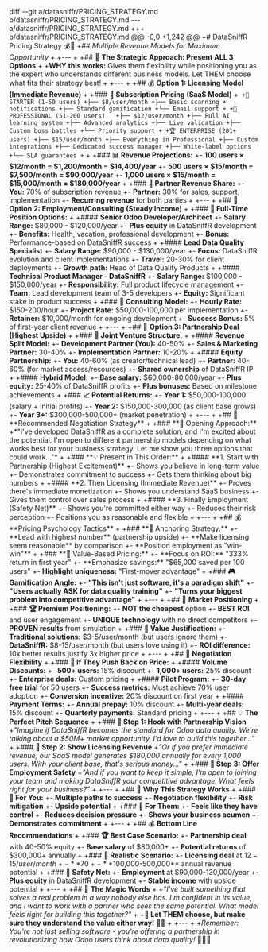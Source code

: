 diff --git a/datasniffr/PRICING_STRATEGY.md b/datasniffr/PRICING_STRATEGY.md
--- a/datasniffr/PRICING_STRATEGY.md
+++ b/datasniffr/PRICING_STRATEGY.md
@@ -0,0 +1,242 @@
+# DataSniffR Pricing Strategy 💰🎯
+## *Multiple Revenue Models for Maximum Opportunity*
+
+---
+
+## 🎯 **The Strategic Approach: Present ALL 3 Options**
+
+**WHY this works:** Gives them flexibility while positioning you as the expert who understands different business models. Let THEM choose what fits their strategy best!
+
+---
+
+## 💰 **Option 1: Licensing Model (Immediate Revenue)**
+
+### **🎯 Subscription Pricing (SaaS Model)**
+```
+💎 STARTER (1-50 users)
+├── $8/user/month
+├── Basic scanning + notifications
+├── Standard gamification
+└── Email support
+
+🚀 PROFESSIONAL (51-200 users)  
+├── $12/user/month
+├── Full AI learning system
+├── Advanced analytics
+├── Live validation
+├── Custom boss battles
+└── Priority support
+
+🏆 ENTERPRISE (201+ users)
+├── $15/user/month
+├── Everything in Professional
+├── Custom integrations
+├── Dedicated success manager
+├── White-label options
+└── SLA guarantees
+```
+
+### **📊 Revenue Projections:**
+- **100 users × $12/month = $1,200/month = $14,400/year**
+- **500 users × $15/month = $7,500/month = $90,000/year**
+- **1,000 users × $15/month = $15,000/month = $180,000/year**
+
+### **🤝 Partner Revenue Share:**
+- **You:** 70% of subscription revenue
+- **Partner:** 30% for sales, support, implementation
+- **Recurring revenue** for both parties
+
+---
+
+## 💼 **Option 2: Employment/Consulting (Steady Income)**
+
+### **🎯 Full-Time Position Options:**
+
+#### **Senior Odoo Developer/Architect**
+- **Salary Range:** $80,000 - $120,000/year
+- **Plus equity** in DataSniffR development
+- **Benefits:** Health, vacation, professional development
+- **Bonus:** Performance-based on DataSniffR success
+
+#### **Lead Data Quality Specialist**
+- **Salary Range:** $90,000 - $130,000/year
+- **Focus:** DataSniffR evolution and client implementations
+- **Travel:** 20-30% for client deployments
+- **Growth path:** Head of Data Quality Products
+
+#### **Technical Product Manager - DataSniffR**
+- **Salary Range:** $100,000 - $150,000/year
+- **Responsibility:** Full product lifecycle management
+- **Team:** Lead development team of 3-5 developers
+- **Equity:** Significant stake in product success
+
+### **🚀 Consulting Model:**
+- **Hourly Rate:** $150-200/hour
+- **Project Rate:** $50,000-100,000 per implementation
+- **Retainer:** $10,000/month for ongoing development
+- **Success Bonus:** 5% of first-year client revenue
+
+---
+
+## 🤝 **Option 3: Partnership Deal (Highest Upside)**
+
+### **🎯 Joint Venture Structure:**
+
+#### **Revenue Split Model:**
+- **Development Partner (You):** 40-50%
+- **Sales & Marketing Partner:** 30-40%
+- **Implementation Partner:** 10-20%
+
+#### **Equity Partnership:**
+- **You:** 40-60% (as creator/technical lead)
+- **Partner:** 40-60% (for market access/resources)
+- **Shared ownership** of DataSniffR IP
+
+#### **Hybrid Model:**
+- **Base salary:** $60,000-80,000/year
+- **Plus equity:** 25-40% of DataSniffR profits
+- **Plus bonuses:** Based on milestone achievements
+
+### **📈 Potential Returns:**
+- **Year 1:** $50,000-100,000 (salary + initial profits)
+- **Year 2:** $150,000-300,000 (as client base grows)
+- **Year 3+:** $300,000-500,000+ (market penetration)
+
+---
+
+## 🎯 **Recommended Negotiation Strategy**
+
+### **🚀 Opening Approach:**
+*"I've developed DataSniffR as a complete solution, and I'm excited about the potential. I'm open to different partnership models depending on what works best for your business strategy. Let me show you three options that could work..."*
+
+### **💡 Present in This Order:**
+
+#### **1. Start with Partnership (Highest Excitement)**
+- Shows you believe in long-term value
+- Demonstrates commitment to success
+- Gets them thinking about big numbers
+
+#### **2. Then Licensing (Immediate Revenue)**
+- Proves there's immediate monetization
+- Shows you understand SaaS business
+- Gives them control over sales process
+
+#### **3. Finally Employment (Safety Net)**
+- Shows you're committed either way
+- Reduces their risk perception
+- Positions you as reasonable and flexible
+
+---
+
+## 💰 **Pricing Psychology Tactics**
+
+### **🎯 Anchoring Strategy:**
+- **Lead with highest number** (partnership upside)
+- **Make licensing seem reasonable** by comparison
+- **Position employment as "win-win"**
+
+### **🚀 Value-Based Pricing:**
+- **Focus on ROI:** "333% return in first year"
+- **Emphasize savings:** "$65,000 saved per 100 users"
+- **Highlight uniqueness:** "First-mover advantage"
+
+### **🎮 Gamification Angle:**
+- **"This isn't just software, it's a paradigm shift"**
+- **"Users actually ASK for data quality training"**
+- **"Turns your biggest problem into competitive advantage"**
+
+---
+
+## 🎯 **Market Positioning**
+
+### **🏆 Premium Positioning:**
+- **NOT the cheapest** option
+- **BEST ROI** and user engagement
+- **UNIQUE technology** with no direct competitors
+- **PROVEN results** from simulation
+
+### **💎 Value Justification:**
+- **Traditional solutions:** $3-5/user/month (but users ignore them)
+- **DataSniffR:** $8-15/user/month (but users love using it)
+- **ROI difference:** 10x better results justify 3x higher price
+
+---
+
+## 🚀 **Negotiation Flexibility**
+
+### **🎯 If They Push Back on Price:**
+
+#### **Volume Discounts:**
+- **500+ users:** 15% discount
+- **1,000+ users:** 25% discount
+- **Enterprise deals:** Custom pricing
+
+#### **Pilot Program:**
+- **30-day free trial** for 50 users
+- **Success metrics:** Must achieve 70% user adoption
+- **Conversion incentive:** 20% discount on first year
+
+#### **Payment Terms:**
+- **Annual prepay:** 10% discount
+- **Multi-year deals:** 15% discount
+- **Quarterly payments:** Standard pricing
+
+---
+
+## 💡 **The Perfect Pitch Sequence**
+
+### **🎯 Step 1: Hook with Partnership Vision**
+*"Imagine if DataSniffR becomes the standard for Odoo data quality. We're talking about a $50M+ market opportunity. I'd love to build this together..."*
+
+### **🚀 Step 2: Show Licensing Revenue**
+*"Or if you prefer immediate revenue, our SaaS model generates $180,000 annually for every 1,000 users. With your client base, that's serious money..."*
+
+### **💼 Step 3: Offer Employment Safety**
+*"And if you want to keep it simple, I'm open to joining your team and making DataSniffR your competitive advantage. What feels right for your business?"*
+
+---
+
+## 🎊 **Why This Strategy Works**
+
+### **🎯 For You:**
+- **Multiple paths to success**
+- **Negotiation flexibility**
+- **Risk mitigation**
+- **Upside potential**
+
+### **🚀 For Them:**
+- **Feels like they have control**
+- **Reduces decision pressure**
+- **Shows your business acumen**
+- **Demonstrates commitment**
+
+---
+
+## 💰 **Bottom Line Recommendations**
+
+### **🏆 Best Case Scenario:**
+- **Partnership deal** with 40-50% equity
+- **Base salary** of $80,000+
+- **Potential returns** of $300,000+ annually
+
+### **🎯 Realistic Scenario:**
+- **Licensing deal** at $12-15/user/month
+- **70% revenue share** to you
+- **$100,000-500,000** annual revenue potential
+
+### **💼 Safety Net:**
+- **Employment** at $90,000-130,000/year
+- **Plus equity** in DataSniffR development
+- **Stable income** with upside potential
+
+---
+
+## 🚀 **The Magic Words**
+
+*"I've built something that solves a real problem in a way nobody else has. I'm confident in its value, and I want to work with a partner who sees the same potential. What model feels right for building this together?"*
+
+**🎯 Let THEM choose, but make sure they understand the value either way!** 💎✨
+
+---
+
+*Remember: You're not just selling software - you're offering a partnership in revolutionizing how Odoo users think about data quality!* 🐶💾🎊

